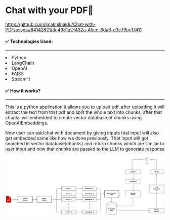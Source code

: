 # Chat with your PDF📃

https://github.com/imakhilnaidu/Chat-with-PDF/assets/84142821/dc4981a2-432a-45ce-8da3-e3c79bc17411

<h4>✅ Technologies Used:</h4>
<hr/>
<li>Python</li>
<li>LangChain</li>
<li>OpenAI</li>
<li>FAISS</li>
<li>Streamlit</li>

<h4>✅ How it works?</h4>
<hr/>
<p>
  This is a python application it allows you to upload pdf, after uploading it will extract the text from that
  pdf and split the whole text into chunks, after that chunks will embedded to create vector database of 
  chunks using OpenAIEmbeddings.
</p>
<p>
  Now user can ask/chat with document by giving inputs that input will also get embedded same like how we done 
  previously. That input will got searched in vector database(chunks) and return chunks which are similar to
  user input and now that chunks are passed to the LLM to generate response
</p>


![Alt text](chat-with-pdf.png)